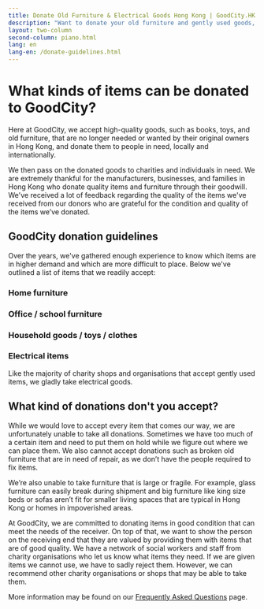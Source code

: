 ```yaml
---
title: Donate Old Furniture & Electrical Goods Hong Kong | GoodCity.HK
description: "Want to donate your old furniture and gently used goods, but aren’t sure what we do and do not accept? Fret not, we’ve made a handy donation guideline for you!"
layout: two-column
second-column: piano.html
lang: en
lang-en: /donate-guidelines.html
---
```


# What kinds of items can be donated to GoodCity?

Here at GoodCity, we accept high-quality goods, such as books, toys, and old furniture, that are no longer needed
or wanted by their original owners in Hong Kong, and donate them to people in need, locally and internationally.

We then pass on the donated goods to charities and individuals in need. We are extremely thankful for the manufacturers,
businesses, and families in Hong Kong who donate quality items and furniture through their goodwill. We've received a
lot of feedback regarding the quality of the items we've received from our donors who are grateful for the condition
and quality of the items we’ve donated.

## GoodCity donation guidelines
    
Over the years, we've gathered enough experience to know which items are in higher demand and which are more
difficult to place. Below we've outlined a list of items that we readily accept:

### Home furniture
### Office / school furniture
### Household goods / toys / clothes
### Electrical items

Like the majority of charity shops and organisations that accept gently used items, we gladly take electrical goods.

## What kind of donations don't you accept?

While we would love to accept every item that comes our way, we are unfortunately unable to take all donations.
Sometimes we have too much of a certain item and need to put them on hold while we figure out where we can place
them. We also cannot accept donations such as broken old furniture that are in need of repair, as we don’t have
the people required to fix items.

We’re also unable to take furniture that is large or fragile. For example, glass furniture can easily break
during shipment and big furniture like king size beds or sofas aren’t fit for smaller living spaces that are
typical in Hong Kong or homes in impoverished areas.

At GoodCity, we are committed to donating items in good condition that can meet the needs of the receiver. On top
of that, we want to show the person on the receiving end that they are valued by providing them with items that
are of good quality. We have a network of social workers and staff from charity organisations who let us know what
items they need. If we are given items we cannot use, we have to sadly reject them. However, we can recommend
other charity organisations or shops that may be able to take them.

More information may be found on our [Frequently Asked Questions](/faq.html) page.
